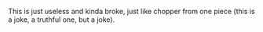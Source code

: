 This is just useless and kinda broke, just like chopper from one piece (this is a joke, a truthful one, but a joke).

